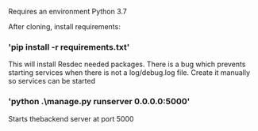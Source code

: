Requires an environment Python 3.7

After cloning, install requirements:
### 'pip install -r requirements.txt'
This will install Resdec needed packages.
There is a bug which prevents starting services when there is not a log/debug.log file. Create it manually so services can be started
### 'python .\manage.py runserver 0.0.0.0:5000'
Starts thebackend server at port 5000

